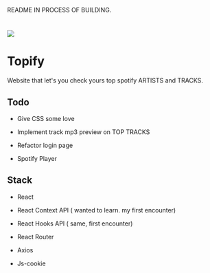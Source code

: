 README IN PROCESS OF BUILDING.

# <img src="https://imgur.com/eneyPVz.png">

# Topify

Website that let's you check yours top spotify ARTISTS and TRACKS.


## Todo

- Give CSS some love

- Implement track mp3 preview on TOP TRACKS

- Refactor login page

- Spotify Player

## Stack

- React

- React Context API ( wanted to learn. my first encounter)

- React Hooks API ( same, first encounter)

- React Router

- Axios

- Js-cookie
